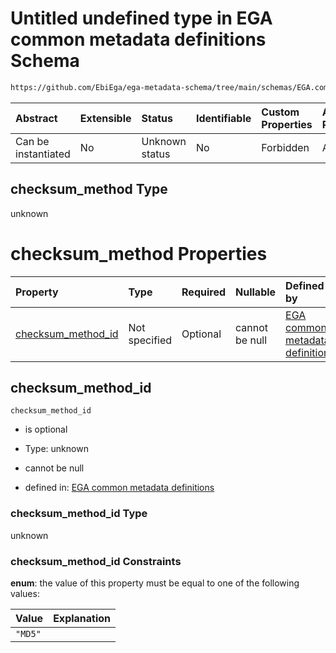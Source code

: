 # Untitled undefined type in EGA common metadata definitions Schema

```txt
https://github.com/EbiEga/ega-metadata-schema/tree/main/schemas/EGA.common-definitions.json#/definitions/checksum-pattern-check/anyOf/0/properties/checksum_method
```



| Abstract            | Extensible | Status         | Identifiable | Custom Properties | Additional Properties | Access Restrictions | Defined In                                                                                |
| :------------------ | :--------- | :------------- | :----------- | :---------------- | :-------------------- | :------------------ | :---------------------------------------------------------------------------------------- |
| Can be instantiated | No         | Unknown status | No           | Forbidden         | Allowed               | none                | [EGA.common-definitions.json*](../out/EGA.common-definitions.json "open original schema") |

## checksum_method Type

unknown

# checksum_method Properties

| Property                                  | Type          | Required | Nullable       | Defined by                                                                                                                                                                                                                                                                                                                                                                                       |
| :---------------------------------------- | :------------ | :------- | :------------- | :----------------------------------------------------------------------------------------------------------------------------------------------------------------------------------------------------------------------------------------------------------------------------------------------------------------------------------------------------------------------------------------------- |
| [checksum_method_id](#checksum_method_id) | Not specified | Optional | cannot be null | [EGA common metadata definitions](ega-4-definitions-check-checksum-checks-based-on-its-method-anyof-checksum-pattern-check---md5-properties-checksum_method-properties-checksum_method_id.md "https://github.com/EbiEga/ega-metadata-schema/tree/main/schemas/EGA.common-definitions.json#/definitions/checksum-pattern-check/anyOf/0/properties/checksum_method/properties/checksum_method_id") |

## checksum_method_id



`checksum_method_id`

*   is optional

*   Type: unknown

*   cannot be null

*   defined in: [EGA common metadata definitions](ega-4-definitions-check-checksum-checks-based-on-its-method-anyof-checksum-pattern-check---md5-properties-checksum_method-properties-checksum_method_id.md "https://github.com/EbiEga/ega-metadata-schema/tree/main/schemas/EGA.common-definitions.json#/definitions/checksum-pattern-check/anyOf/0/properties/checksum_method/properties/checksum_method_id")

### checksum_method_id Type

unknown

### checksum_method_id Constraints

**enum**: the value of this property must be equal to one of the following values:

| Value   | Explanation |
| :------ | :---------- |
| `"MD5"` |             |
